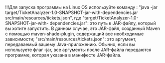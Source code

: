 !!!Для запуска программы на Linux OS используйте команду : "java -jar target/TicketAnalyzer-1.0-SNAPSHOT-jar-with-dependencies.jar src/main/resources/tickets.json", где "target/TicketAnalyzer-1.0-SNAPSHOT-jar-with-
dependencies.jar": это путь к JAR-файлу, который вы хотите запустить. В данном случае, это JAR-файл, созданный Maven с помощью maven-shade-plugin, содержащий все необходимые зависимости; "src/main/resources/tickets.json": это аргумент, передаваемый вашему Java-приложению. Обычно, если вы используете флаг -jar, все аргументы после JAR-файла передаются программе, которая указана в манифесте JAR-файла.
